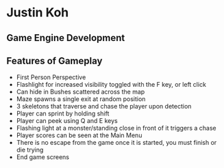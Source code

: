 # Justin Koh
## Game Engine Development

## Features of Gameplay
- First Person Perspective
- Flashlight for increased visibility toggled with the F key, or left click
- Can hide in Bushes scattered across the map
- Maze spawns a single exit at random position
- 3 skeletons that traverse and chase the player upon detection
- Player can sprint by holding shift
- Player can peek using Q and E keys
- Flashing light at a monster/standing close in front of it triggers a chase
- Player scores can be seen at the Main Menu
- There is no escape from the game once it is started, you must finish or die trying
- End game screens